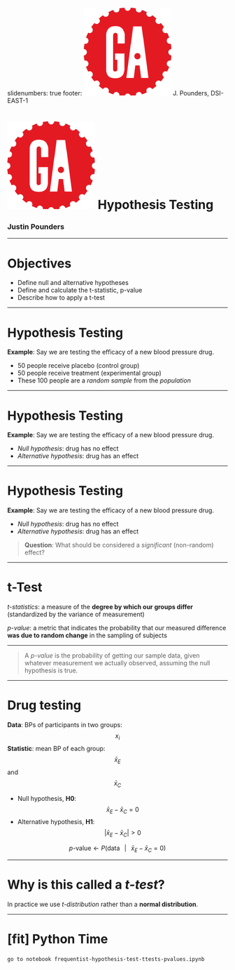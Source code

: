 slidenumbers: true
footer: ![inline 10%](images/ga.png) J. Pounders, DSI-EAST-1

# ![inline 30%](images/ga.png)  Hypothesis Testing

### Justin Pounders

---

# Objectives

- Define null and alternative hypotheses
- Define and calculate the t-statistic, p-value
- Describe how to apply a t-test

---

# Hypothesis Testing

**Example**: Say we are testing the efficacy of a new blood pressure drug.

- 50 people receive placebo (control group)
- 50 people receive treatment (experimental group)
- These 100 people are a *random sample* from the *population*

---

# Hypothesis Testing

**Example**: Say we are testing the efficacy of a new blood pressure drug.

- *Null hypothesis*: drug has no effect
- *Alternative hypothesis*: drug has an effect

---

# Hypothesis Testing

**Example**: Say we are testing the efficacy of a new blood pressure drug.

- *Null hypothesis*: drug has no effect
- *Alternative hypothesis*: drug has an effect

> **Question**: What should be considered a *significant* (non-random) effect?

---

# t-Test

*t-statistics*: a measure of the **degree by which our groups differ** (standardized by the variance of measurement)

*p-value*: a metric that indicates the probability that our measured difference **was due to random change** in the sampling of subjects

---

> A *p-value* is the probability of getting our sample data, given whatever measurement we actually observed, assuming the null hypothesis is true.

---

# Drug testing

**Data**: BPs of participants in two groups: $$x_i$$
**Statistic**: mean BP of each group: $$\bar{x}_E$$ and $$\bar{x}_C$$

- Null hypothesis, **H0**: $$\bar{x}_E - \bar{x}_C = 0$$
- Alternative hypothesis, **H1**: $$| \bar{x}_E - \bar{x}_C | > 0$$

$$p\text{-value} \leftarrow P(\text{data} \;\;\; | \;\;\; \bar{x}_E - \bar{x}_C = 0 )$$

---

# Why is this called a *t-test*?

In practice we use *t-distribution* rather than a **normal distribution**.

---

# [fit] Python Time

`go to notebook frequentist-hypothesis-test-ttests-pvalues.ipynb`

